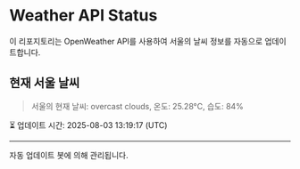 
# Weather API Status

이 리포지토리는 OpenWeather API를 사용하여 서울의 날씨 정보를 자동으로 업데이트합니다.

## 현재 서울 날씨
> 서울의 현재 날씨: overcast clouds, 온도: 25.28°C, 습도: 84%

⏳ 업데이트 시간: 2025-08-03 13:19:17 (UTC)

---
자동 업데이트 봇에 의해 관리됩니다.
